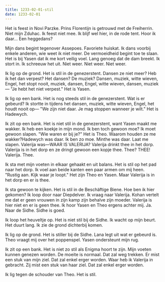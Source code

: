 ```yaml
---
title: 1233-02-01-stil
date: 1233-02-01
---
```

Het is feest in Novi Parzke. Prins Florentijn is getrouwd met de Freiherrin. Niet mijn Zduhac. Ik feest niet mee. Ik blijf wel hier, in de rode tent. Hoor ik daar... Een heggedans?

Mijn dans begint tegenover Assepoes. Favoriete huiskat. Ik dans voorbij enkele anderen, wie weet ik niet meer. De vermoeidheid begint toe te slaan. Het is bij Yasen dat ik me kort veilig voel. Lang genoeg dat de dam breekt. Ik stort in. Ik schreeuw het uit. Niet weer. Niet weer. Niet weer.

Ik lig op de grond. Het is stil in de genezerstent. Dansen ze niet meer? Heb ik het dan verpest? Het dansen? De muziek? Dansen, muziek, witte wieven, Engel, het stopt nooit, muziek, dansen, Engel, witte wieven, dansen, muziek— "Je hebt het niet verpest." Het is Yasen. 

Ik lig op een bank. Het is nog steeds stil in de genezerstent. Wat is er gebeurd? Ik stortte in tijdens het dansen, muziek, witte wieven, Engel, het houdt nooit op— "We zijn niet daar. Je mag stoppen wanneer je wilt." Het is Hadewych.

Ik zit op een bank. Het is niet stil in de genezerstent, want Yasen maakt me wakker. Ik heb een koekje in mijn mond. Ik ben toch gewoon moe? Ik moet gewoon slapen. "Wie waren er bij je?" Het is Theo. Waarom houden ze me wakker?Hadewych was daar. Ik ben zo moe. Minthe was daar. Laat me slapen. Valerija was—WAAR IS VALERIJA? Valerija drinkt thee in het dorp. Valerija is in het dorp en ze dringt gewoon een kopje thee. Thee? THEE! Valerija. Thee.

Ik sta met mijn voeten in elkaar gehaakt en uit balans. Het is stil op het pad naar het dorp. Ik voel aan beide kanten een paar armen om mij heen. "Rustig aan. Kijk waar je loopt." Het zijn Theo en Yasen. Maar Valerija is in het dorp en er is thee.

Ik sta gewoon te kijken. Het is stil in de Beschäftige Biene. Hoe ben ik hier gekomen? Ik loop door naar Diepdelver. Ik vraag naar Valerija. Kohan vertelt me dat er geen vrouwen in zijn kamp zijn behalve zijn moeder. Valerija is hier niet en er is geen thee. Ik hoor Yasen en Theo ergens achter mij. Ja. Naar de Sidhe. Sidhe is goed.

Ik loop het heuveltje op. Het is niet stil bij de Sidhe. Ik wacht op mijn beurt. Het duurt lang. Ik zie de grond dichterbij komen.

Ik lig op de grond. Het is stiller bij de Sidhe. Lana legt uit wat er gebeurd is. Theo vraagt mij over het poppenspel. Yasen ondersteunt mijn rug.

Ik zit op een bank. Het is niet zo stil als Enigma hoort te zijn. Mijn voeten kunnen genezen worden. De moeite is normaal. Dat zal weg trekken. Er mist een stuk van mijn ziel. Dat zal enkel erger worden. Waar heb ik Valerija in gebracht. Zij mist een stuk van haar ziel. Dat zal enkel erger worden.

Ik lig tegen de schouder van Theo. Het is stil.